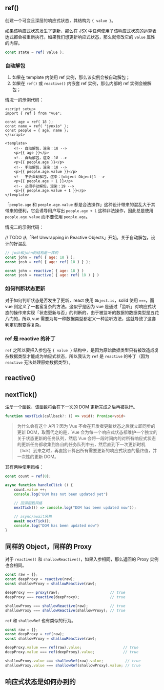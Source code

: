 ## ref()

创建一个可变且深层的响应式状态，其结构为 `{ value }`。

如果该响应式状态发生了更新，那么在 JSX 中任何使用了该响应式状态的运算表达式都会被重新执行。如果我们想更新响应式状态，那么就修改它的 `value` 属性的内容。

```js
const state = ref( value );
```

### 自动解包

1. 如果在 template 内使用 ref 实例，那么该实例会被自动解包；
2. 如果在 `ref()` 或 `reactive()` 内嵌套 ref 实例，那么内部的 ref 实例会被解包；

情况一的示例代码：

```vue
<script setup>
import { ref } from "vue";

const age = ref( 18 );
const name = ref( "jynxio" );
const people = { age, name };
</script>

<template>
	<!-- 自动解包，渲染：18 -->
	<p>{{ age }}</p>
	<!-- 自动解包，渲染：18 -->
	<p>{{ people.age }}</p>
	<!-- 手动解包，渲染：18 -->
	<p>{{ people.age.value }}</p>
	<!-- 不会自动解包，渲染：[object Object]1 -->
	<p>{{ people.age + 1 }}</p>
	<!-- 必须手动解包，渲染：19 -->
	<p>{{ people.age.value + 1 }}</p>
</template>
```

「`people.age` 和 `people.age.value` 都是合法操作」这种设计带来的混乱大于其带来的便利，它会诱导用户写出 `people.age + 1` 这种非法操作，因此总是使用 `people.age.value` 而不要使用 `people.age`。

情况二的示例代码：

// TODO 从「Ref Unwrapping in Reactive Objects」开始，关于自动解包，设计的好混乱

```js
// josh和john的结构是一样的
const john = ref( { age: 18 } );
const josh = ref( { age: ref( 18 ) } );

const john = reactive( { age: 18 } )
const josh = reactive( { age: ref( 18 ) } )
```

### 如何判断状态更新

对于如何判断状态是否发生了更新，react 使用 `Object.is`，solid 使用 `===`，而 vue 则定义了一套蛮复杂的方法。这似乎是因为 vue 是通过「监听」对响应式状态的操作来实现「状态更新与否」的判断的，由于被监听的数据的数据类型是五花八门的，所以 vue 需要为每一种数据类型都定义一种监听方法，这就导致了这套判定机制变得复杂。

### ref 是 reactive 的补丁

`ref` 之所以要把入参包在 `{ value }` 结构中，是因为原始数据类型只有被改造成复杂数据类型才能成为响应式状态，所以我认为 `ref` 是 `reactive` 的补丁（因为 `reactive` 无法处理原始数据类型）。



## reactive()

## nextTick()

注册一个函数，该函数将会在下一次的 DOM 更新完成之后再被执行。

```ts
function nextTick(callback?: () => void): Promise<void>
```

> 为什么会有这个 API？因为 Vue 不会在开发者更新状态之后就立即同步的更新 DOM，取而代之的是，Vue 会为每一个响应式状态都维护一个独立的关于状态更新的任务队列，然后 Vue 会将一段时间内的对所有响应式状态的更新任务都收集到各自的任务队列中去，然后直到下一次更新时机（tick）到来之时，再直接计算出所有需要更新的响应式状态的最终值，并一次性的更新 DOM。
>

其有两种使用风格：

```js
const count = ref(0);

async function handleClick () {
    count.value ++;
    console.log("DOM has not been updated yet")
    
    // 回调函数风格
    nextTick(() => console.log("DOM has been updated now"));

    // async/await风格
    await nextTick();
    console.log("DOM has been updated now")
}
```

## 同样的 Object，同样的 Proxy

对于 `reactive()` 和 `shallowReactive()`，如果入参相同，那么返回的 Proxy 实例也会相同。

```js
const raw = {};
const deepProxy = reactive(raw);
const shallowProxy = shallowReactive(raw);

deepProxy === proxy(raw);                       // true
deepProxy === reactive(deepProxy);              // true

shallowProxy === shallowReactive(raw);          // true
shallowProxy === shallowReactive(shallowProxy); // true
```

`ref` 和 `shallowRef` 也有类似的行为。

```js
const raw = {};
const deepProxy = ref(raw);
const shallowProxy = shallowReactive(raw);

deepProxy.value === ref(raw).value;                   // true
deepProxy.value === ref(deepProxy).value;             // true

shallowProxy.value === shallowRef(raw).value;          // true
shallowProxy.value === shallowRef(shallowProxy).value; // true
```

## 响应式状态是如何办到的
